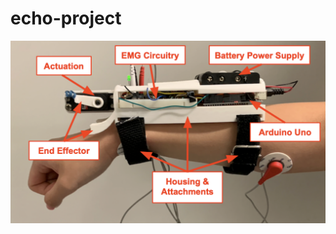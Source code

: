 # echo-project

![alt text](https://github.com/ashleyxchen/echo-project/blob/main/Figures%20and%20Tables/IMG_1434.png?raw=true)
